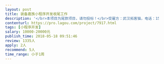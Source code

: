 ```yaml
---                
layout: post       
title: 装备嘉族小程序开发收尾工作           
description: '</br>本项目为尾款项目，请勿投标！</br>受雇方：武汉拓客猫，电话：158****2375</br>项目需求和UI文档：https://share.weiyun.com/50iaLot</br></br>根据两个前置项目的开发的结果，将源码全部交付，并部署到本公司服务器上，完成项目交付：</br>前端开发：https://pro.lagou.com/project/6914.html</br>后台和服务端：https://pro.lagou.com/project/6914.html</br></br>项目交付后，本公司在大鲲网上支付尾款：12000元人民币；</br>受雇方需在交付后半年内，继续维护本小程序的正常使用，半年后的维护需另行商议。</br>'     
contenturl: https://pro.lagou.com/project/7917.html      
tags: [小程序开发]            
salary: 10000-20000元          
publish_time: 2018-05-18 09:51:46         
review: 1335人                   
apply: 2人                   
recommend: 5人                   
time_range: 小于1周              
---                 
```

